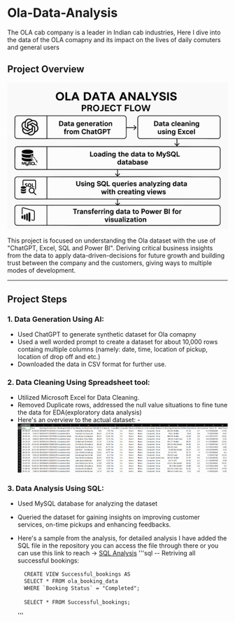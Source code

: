 # Ola-Data-Analysis

The OLA cab company is a leader in Indian cab industries, Here I dive into the data of the OLA comapny and its impact on the lives of daily comuters and general users

## Project Overview

![project pipeline](https://github.com/kapoorva13009/Ola-Data-Analysis/blob/main/Ola%20Project%20Pipeline.png)

This project is focused on understanding the Ola dataset with the use of "ChatGPT, Excel, SQL and Power BI". Deriving critical business insights from the data to apply data-driven-decisions for future growth and building trust between the company and the customers, giving ways to multiple modes of development.

---

## Project Steps

### 1. Data Generation Using AI:
   - Used ChatGPT to generate synthetic dataset for Ola comapny
   - Used a well worded prompt to create a dataset for about 10,000 rows containg multiple columns (namely: date, time, location of pickup, location of drop off and etc.)
   - Downloaded the data in CSV format for further use.

### 2. Data Cleaning Using Spreadsheet tool:
   - Utilized Microsoft Excel for Data Cleaning.
   - Removed Duplicate rows, addressed the null value situations to fine tune the data for EDA(exploratory data analysis)
   - Here's an overview to the actual dataset:
    -  ![csv overview](https://github.com/kapoorva13009/Ola-Data-Analysis/blob/main/overview.PNG)

### 3. Data Analysis Using SQL:
   - Used MySQL database for analyzing the dataset
   - Queried the dataset for gaining insights on improving customer services, on-time pickups and enhancing feedbacks.
   - Here's a sample from the analysis, for detailed analysis I have added the SQL file in the repository you can access the file through there or you can use this link to reach -> [SQL Analysis](https://github.com/kapoorva13009/Ola-Data-Analysis/blob/main/SqlAnalysis.sql)
     '''sql
       -- Retriving all successful bookings:
     
           CREATE VIEW Successful_bookings AS
           SELECT * FROM ola_booking_data
           WHERE `Booking Status` = "Completed";

           SELECT * FROM Successful_bookings;
     '''  
